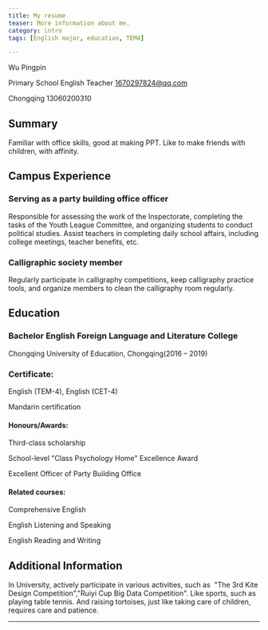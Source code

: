 ```yaml
---
title: My resume
teaser: More information about me.
category: intro
tags: [English major, education, TEM4]

---
```


Wu Pingpin 

Primary School English Teacher          1670297824@qq.com 

Chongqing                                                13060200310

## Summary

Familiar with office skills, good at making PPT. Like to make friends with children, with affinity.

## Campus Experience

### Serving as a party building office officer

Responsible for assessing the work of the Inspectorate, completing the tasks of the Youth League Committee, and organizing students to conduct political studies. Assist teachers in completing daily school affairs, including college meetings, teacher benefits, etc.

### Calligraphic society member

Regularly participate in calligraphy competitions, keep calligraphy practice tools, and organize members to clean the calligraphy room regularly.

## Education

### Bachelor English Foreign Language and Literature College

Chongqing University of Education, Chongqing(2016 – 2019)

### Certificate:

English (TEM-4), English (CET-4) 

Mandarin certification

#### Honours/Awards:

Third-class scholarship

School-level "Class Psychology Home" Excellence Award

Excellent Officer of Party Building Office

#### Related courses:

Comprehensive English

English Listening and Speaking

English Reading and Writing

## Additional Information

In University, actively participate in various activities, such as  "The 3rd Kite Design Competition","Ruiyi Cup Big Data Competition". Like sports, such as playing table tennis. And raising tortoises, just like taking care of children, requires care and patience.

---

[^1]: 
    Such as footnotes.

[kd]: http://kramdown.gettalong.org/
[rd]: https://github.com/davidfstr/rdiscount
[rc]: https://github.com/vmg/redcarpet
[kds]: https://kramdown.gettalong.org/syntax.html
